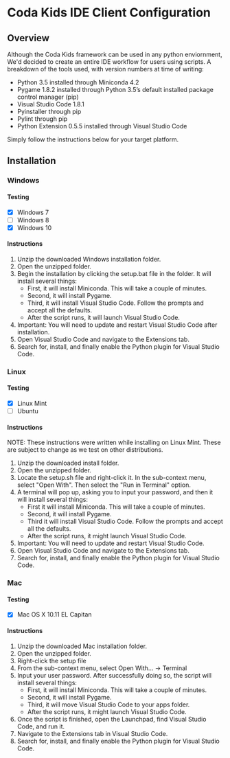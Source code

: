 # Coda Kids IDE Client Configuration

## Overview

Although the Coda Kids framework can be used in any python enviornment, We'd decided to create an entire IDE workflow for users using scripts. A breakdown of the tools used, with version numbers at time of writing:

- Python 3.5 installed through Miniconda 4.2
- Pygame 1.8.2 installed through Python 3.5’s default installed package control manager (pip)
- Visual Studio Code 1.8.1
- Pyinstaller through pip
- Pylint through pip
- Python Extension 0.5.5 installed through Visual Studio Code

Simply follow the instructions below for your target platform.

## Installation

### Windows

#### Testing

- [x] Windows 7
- [ ] Windows 8
- [x] Windows 10

#### Instructions

1. Unzip the downloaded Windows installation folder.
2. Open the unzipped folder.
3. Begin the installation by clicking the setup.bat file in the folder. It will install several things:
    - First, it will install Miniconda. This will take a couple of minutes.
    - Second, it will install Pygame.
    - Third, it will install Visual Studio Code. Follow the prompts and accept all the defaults.
    - After the script runs, it will launch Visual Studio Code.
4. Important: You will need to update and restart Visual Studio Code after installation.
5. Open Visual Studio Code and navigate to the Extensions tab.
6. Search for, install, and finally enable the Python plugin for Visual Studio Code.

### Linux

#### Testing

- [x] Linux Mint
- [ ] Ubuntu

#### Instructions

NOTE: These instructions were written while installing on Linux Mint. These are subject to change as we test on other distributions.

1. Unzip the downloaded install folder.
2. Open the unzipped folder.
3. Locate the setup.sh file and right-click it. In the sub-context menu, select "Open With". Then select the "Run in Terminal" option.
4. A terminal will pop up, asking you to input your password, and then it will install several things:
    - First it will install Miniconda. This will take a couple of minutes.
    - Second, it will install Pygame.
    - Third it will install Visual Studio Code. Follow the prompts and accept all the defaults.
    - After the script runs, it might launch Visual Studio Code.
5. Important: You will need to update and restart Visual Studio Code.
6. Open Visual Studio Code and navigate to the Extensions tab.
7. Search for, install, and finally enable the Python plugin for Visual Studio Code.

### Mac

#### Testing

- [x] Mac OS X 10.11 EL Capitan

#### Instructions

1. Unzip the downloaded Mac installation folder.
2. Open the unzipped folder.
3. Right-click the setup file
4. From the sub-context menu, select Open With… -> Terminal
5. Input your user password. After successfully doing so, the script will install several things:
    - First, it will install Miniconda. This will take a couple of minutes.
    - Second, it will install Pygame.
    - Third, it will move Visual Studio Code to your apps folder.
    - After the script runs, it might launch Visual Studio Code.
6. Once the script is finished, open the Launchpad, find Visual Studio Code, and run it.
7. Navigate to the Extensions tab in Visual Studio Code.
8. Search for, install, and finally enable the Python plugin for Visual Studio Code.